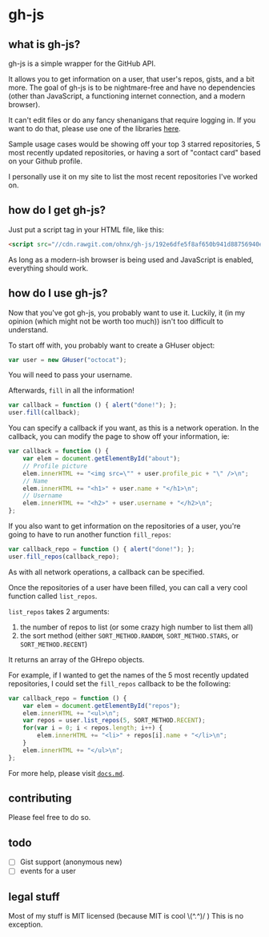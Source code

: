# gh-js

## what is gh-js?

gh-js is a simple wrapper for the GitHub API.

It allows you to get information on a user, that user's repos, gists, and a bit more. The goal of gh-js is to be nightmare-free and have no dependencies (other than JavaScript, a functioning internet connection, and a modern browser).

It can't edit files or do any fancy shenanigans that require logging in. If you want to do that, please use one of the libraries [here](https://developer.github.com/libraries/#javascript).

Sample usage cases would be showing off your top 3 starred repositories, 5 most recently updated repositories, or having a sort of "contact card" based on your Github profile.

I personally use it on my site to list the most recent repositories I've worked on.

## how do I get gh-js?

Just put a script tag in your HTML file, like this:
```html
<script src="//cdn.rawgit.com/ohnx/gh-js/192e6dfe5f8af650b941d88756940ec1a40c1874/gh.js"></script>
```

As long as a modern-ish browser is being used and JavaScript is enabled, everything should work.

## how do I use gh-js?

Now that you've got gh-js, you probably want to use it. Luckily, it (in my opinion (which might not be worth too much)) isn't too difficult to understand.

To start off with, you probably want to create a GHuser object:
```js
var user = new GHuser("octocat");
```
You will need to pass your username.

Afterwards, `fill` in all the information!
```js
var callback = function () { alert("done!"); };
user.fill(callback);
```
You can specify a callback if you want, as this is a network operation.
In the callback, you can modify the page to show off your information, ie:
```js
var callback = function () {
    var elem = document.getElementById("about");
    // Profile picture
    elem.innerHTML += "<img src=\"" + user.profile_pic + "\" />\n";
    // Name
    elem.innerHTML += "<h1>" + user.name + "</h1>\n";
    // Username
    elem.innerHTML += "<h2>" + user.username + "</h2>\n";
};
```
If you also want to get information on the repositories of a user, you're going to have to run another function 
`fill_repos`:
```js
var callback_repo = function () { alert("done!"); };
user.fill_repos(callback_repo);
```
As with all network operations, a callback can be specified.

Once the repositories of a user have been filled, you can call a very cool function called `list_repos`.

`list_repos` takes 2 arguments:

1. the number of repos to list (or some crazy high number to list them all)
2. the sort method (either `SORT_METHOD.RANDOM`, `SORT_METHOD.STARS`, or `SORT_METHOD.RECENT`)

It returns an array of the GHrepo objects.

For example, if I wanted to get the names of the 5 most recently updated repositories, I could set the `fill_repos` callback to be the following:
```js
var callback_repo = function () {
    var elem = document.getElementById("repos");
    elem.innerHTML += "<ul>\n";
    var repos = user.list_repos(5, SORT_METHOD.RECENT);
    for(var i = 0; i < repos.length; i++) {
        elem.innerHTML += "<li>" + repos[i].name + "</li>\n";
    }
    elem.innerHTML += "</ul>\n";
};
```

For more help, please visit [`docs.md`](https://github.com/ohnx/gh-js/blob/master/docs.md).

## contributing
Please feel free to do so.

## todo
 - [ ] Gist support (anonymous new)
 - [ ] events for a user

## legal stuff

Most of my stuff is MIT licensed (because MIT is cool \\(^.^)/ )
This is no exception.
